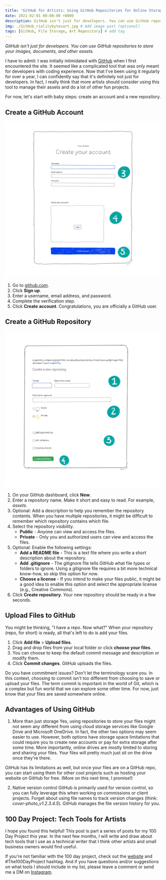 ```yaml
---
title: 'GitHub for Artists: Using GitHub Repositories for Online Storage'
date: 2021-02-01 00:00:00 +0800
description: GitHub isn't just for developers. You can use GitHub repositories to store your images, documents, and other assets.
img: ./GitHub_rialitybytesart.jpg # Add image post (optional)
tags: [GitHub, File Storage, Art Repository] # add tag
---
```


_GitHub isn't just for developers. You can use GitHub repositories to store your images, documents, and other assets._

I have to admit: I was initially intimidated with [GitHub](https://github.com) when I first encountered the site. It seemed like a complicated tool that was only meant for developers with coding experience. Now that I've been using it regularly for over a year, I can confidently say that it's definitely not just for developers. In fact, I really think that more artists should consider using this tool to manage their assets and do a lot of other fun projects.

For now, let's start with baby steps: create an account and a new repository.

## Create a GitHub Account

![Hand-drawn GitHub user interface](./GitHub_create-account_rialitybytesart.jpeg)

1. Go to [github.com](https://github.com).
2. Click **Sign up**.
3. Enter a username, email address, and password.
4. Complete the verification step.
5. Click **Create account**.
Congratulations, you are officially a GitHub user.

## Create a GitHub Repository

![Hand-drawn GitHub user interface](./GitHub_create-repo_rialitybytesart.jpeg)


1. On your GitHub dashboard, click **New**.
2. Enter a repository name. Make it short and easy to read. For example, *assets*.
3. Optional: Add a description to help you remember the repository contents. When you have multiple repositories, it might be difficult to remember which repository contains which file.
4. Select the repository visibility.
	* **Public** - Anyone can view and access the files.
	* **Private** - Only you and authorized users can view and access the files.
5. Optional: Enable the following settings:
	* 	**Add a README file** - This is a text file where you write a short description about the repository.
	* 	**Add .gitignore** - The gitignore file tells GitHub what file types or folders to ignore. Using a gitignore file requires a bit more technical know-how, so skip this option for now.
	* 	**Choose a license** - If you intend to make your files public, it might be a good idea to enable this option and select the appropriate license (e.g., Creative Commons).
6. Click **Create repository**.
Your new repository should be ready in a few seconds.

## Upload Files to GitHub

You might be thinking, "I have a repo. Now what?" When your repository (repo, for short) is ready, all that's left to do is add your files.

1. Click **Add file** > **Upload files**.
2. Drag and drop files from your local folder or click **choose your files**.
3. You can choose to keep the default commit message and description or modify them.
4. Click **Commit changes**.
GitHub uploads the files.

Do you have commitment issues? Don't let the terminology scare you. In this context, choosing to commit isn't too different from choosing to save or upload your files. The term commit is important in the world of Git, which is a complex but fun world that we can explore some other time. For now, just know that your files are saved somewhere online.

## Advantages of Using GitHub

1. More than just storage
Yes, using repositories to store your files might not seem any different from using cloud storage services like Google Drive and Microsoft OneDrive. In fact, the other two options may seem easier to use. However, both options have storage space limitations that could require you to create new accounts or pay for extra storage after some time. More importantly, online drives are mostly limited to storing and sharing your files. Your files will pretty much just sit on the drive once they're there.

GitHub has its limitations as well, but once your files are on a GitHub repo, you can start using them for other cool projects such as hosting your website on GitHub for free. (More on this next time, I promise!)

2. Native version control
GitHub is primarily used for version control, so you can fully leverage this when working on commissions or client projects. Forget about using file names to track version changes (think: *cover-photo_v1.2.3.4.5*). GitHub manages the file version history for you.

## 100 Day Project: Tech Tools for Artists

I hope you found this helpful! This post is part a series of posts for my 100 Day Project this year. In the next few months, I will write and draw about tech tools that I use as a technical writer that I think other artists and small business owners would find useful.

If you're not familiar with the 100 day project, check out the [website](https://the100dayproject.org/) and #The100DayProject hashtag. And if you have questions and/or suggestions on what tools I should include in my list, please leave a comment or send me a DM on [Instagram](https://instagram.com/rialitybytes.art).
